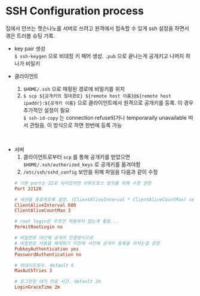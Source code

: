 # SSH Configuration process
   
집에서 안쓰는 젯슨나노를 서버로 쓰려고 원격에서 접속할 수 있게 ssh 설정을 하면서 겪은 트러블 슈팅 기록.   
   
- key pair 생성   
  `$ ssh-keygen` 으로 비대칭 키 페어 생성. `.pub` 으로 끝나는게 공개키고 나머지 하나가 비밀키   
     
- 클라이언트   
  1. `$HOME/.ssh` 으로 매핑된 경로에 비밀키를 위치
  2. `$ scp ${공개키의 절대경로} ${remote host 이름}@${remote host ipaddr}:${공개키 이름}` 으로 클라이언트에서 원격으로 공개키를 등록. 이 경우 추가적인 설정이 필요  
    `$ ssh-id-copy` 는 connection refuse되거나 temporaraily unavailable 떠서 관뒀음. 이 방식으로 하면 한번에 등록 가능   
   
<br/>

- 서버   
  1. 클라이언트로부터 `scp` 를 통해 공개키를 받았으면 `$HOME/.ssh/authorized_keys` 로 공개키를 옮겨야함   
  2. `/etc/ssh/sshd_config` 보안을 위해 파일을 다음과 같이 수정
  ``` conf
  # 기본 port는 22로 되어있지만 브루트포스 방지를 위해 수정 권장
  Port 22120

  # 세션을 종료하도록 설정. (ClientAliveInterval * ClientAliveCountMax) sec
  ClientAliveInterval 600
  ClientAliveCountMax 3

  # root login은 무조건 허용하지 않는게 좋음...
  PermitRootLogin no

  # 비밀번호 대신에 공개키 인증방식으로
  # 비밀번호 사용을 해제하기 이전에 사전에 공개키 등록을 마치는걸 권장
  PubkeyAuthentication yes
  PasswordAuthentication no

  # 최대시도횟수. default 6
  MaxAuthTries 3

  # 로그인창 대기 만료 시간. default 2m
  LoginGraceTime 2m
  ```